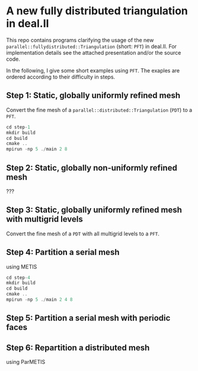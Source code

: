 # A new fully distributed triangulation in deal.II

This repo contains programs clarifying the usage of the new `parallel::fullydistributed::Triangulation` (short: `PFT`)
in deal.II. For implementation details see the attached presentation and/or the source code.

In the following, I give some short examples using `PFT`. The exaples are ordered according to their difficulty in 
steps.

## Step 1: Static, globally uniformly refined mesh

Convert the fine mesh of a `parallel::distributed::Triangulation` (`PDT`) to a `PFT`.

```cpp
cd step-1
mkdir build
cd build
cmake ..
mpirun -np 5 ./main 2 8
```

## Step 2: Static, globally non-uniformly refined mesh 

???

## Step 3: Static, globally uniformly refined mesh with multigrid levels

Convert the fine mesh of a `PDT` with all multigrid levels to a `PFT`.

## Step 4: Partition a serial mesh 

using METIS

```cpp
cd step-4
mkdir build
cd build
cmake ..
mpirun -np 5 ./main 2 4 8
```

## Step 5: Partition a serial mesh with periodic faces

## Step 6: Repartition a distributed mesh

 using ParMETIS


